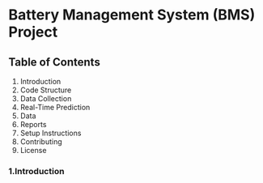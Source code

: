 # Battery Management System (BMS) Project

## Table of Contents
1. Introduction
2. Code Structure
3. Data Collection
4. Real-Time Prediction
5. Data
6. Reports
7. Setup Instructions
8. Contributing
9. License

### 1.Introduction
